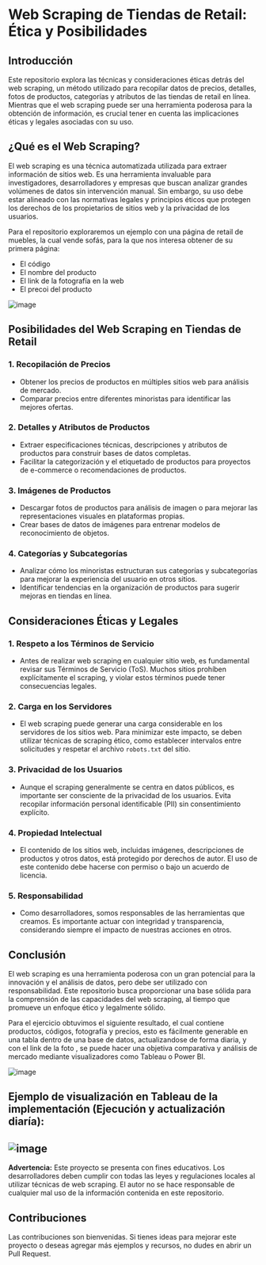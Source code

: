 # Web Scraping de Tiendas de Retail: Ética y Posibilidades

## Introducción

Este repositorio explora las técnicas y consideraciones éticas detrás del web scraping, un método utilizado para recopilar datos de precios, detalles, fotos de productos, categorías y atributos de las tiendas de retail en línea. Mientras que el web scraping puede ser una herramienta poderosa para la obtención de información, es crucial tener en cuenta las implicaciones éticas y legales asociadas con su uso.

## ¿Qué es el Web Scraping?

El web scraping es una técnica automatizada utilizada para extraer información de sitios web. Es una herramienta invaluable para investigadores, desarrolladores y empresas que buscan analizar grandes volúmenes de datos sin intervención manual. Sin embargo, su uso debe estar alineado con las normativas legales y principios éticos que protegen los derechos de los propietarios de sitios web y la privacidad de los usuarios.

Para el repositorio exploraremos un ejemplo con una página de retail de muebles, la cual vende sofás, para la que nos interesa obtener de su primera página: 
* El código
* El nombre del producto
* El link de la fotografía en la web
* El precoi del producto

![image](https://github.com/user-attachments/assets/3fbc99fd-7b54-42ae-b8d8-fb7cf72f7497)

## Posibilidades del Web Scraping en Tiendas de Retail

### 1. **Recopilación de Precios**
   - Obtener los precios de productos en múltiples sitios web para análisis de mercado.
   - Comparar precios entre diferentes minoristas para identificar las mejores ofertas.

### 2. **Detalles y Atributos de Productos**
   - Extraer especificaciones técnicas, descripciones y atributos de productos para construir bases de datos completas.
   - Facilitar la categorización y el etiquetado de productos para proyectos de e-commerce o recomendaciones de productos.

### 3. **Imágenes de Productos**
   - Descargar fotos de productos para análisis de imagen o para mejorar las representaciones visuales en plataformas propias.
   - Crear bases de datos de imágenes para entrenar modelos de reconocimiento de objetos.

### 4. **Categorías y Subcategorías**
   - Analizar cómo los minoristas estructuran sus categorías y subcategorías para mejorar la experiencia del usuario en otros sitios.
   - Identificar tendencias en la organización de productos para sugerir mejoras en tiendas en línea.

## Consideraciones Éticas y Legales

### 1. **Respeto a los Términos de Servicio**
   - Antes de realizar web scraping en cualquier sitio web, es fundamental revisar sus Términos de Servicio (ToS). Muchos sitios prohíben explícitamente el scraping, y violar estos términos puede tener consecuencias legales.

### 2. **Carga en los Servidores**
   - El web scraping puede generar una carga considerable en los servidores de los sitios web. Para minimizar este impacto, se deben utilizar técnicas de scraping ético, como establecer intervalos entre solicitudes y respetar el archivo `robots.txt` del sitio.

### 3. **Privacidad de los Usuarios**
   - Aunque el scraping generalmente se centra en datos públicos, es importante ser consciente de la privacidad de los usuarios. Evita recopilar información personal identificable (PII) sin consentimiento explícito.

### 4. **Propiedad Intelectual**
   - El contenido de los sitios web, incluidas imágenes, descripciones de productos y otros datos, está protegido por derechos de autor. El uso de este contenido debe hacerse con permiso o bajo un acuerdo de licencia.

### 5. **Responsabilidad**
   - Como desarrolladores, somos responsables de las herramientas que creamos. Es importante actuar con integridad y transparencia, considerando siempre el impacto de nuestras acciones en otros.

## Conclusión

El web scraping es una herramienta poderosa con un gran potencial para la innovación y el análisis de datos, pero debe ser utilizado con responsabilidad. Este repositorio busca proporcionar una base sólida para la comprensión de las capacidades del web scraping, al tiempo que promueve un enfoque ético y legalmente sólido.

Para el ejercicio obtuvimos el siguiente resultado, el cual contiene productos, códigos, fotografía y precios, esto es fácilmente generable en una tabla dentro de una base de datos, actualizandose de forma diaria, y con el link de la foto , se puede hacer una objetiva comparativa y análisis de mercado mediante visualizadores como Tableau o Power BI. 

![image](https://github.com/user-attachments/assets/3f144ed8-2d1d-43b4-ad88-1b0c958e32a9)

## Ejemplo de visualización en Tableau de la implementación (Ejecución y actualización diaría):

![image](https://github.com/user-attachments/assets/e09c46a5-f77c-42d2-b34e-5d63c0eb1709)
---

**Advertencia:** Este proyecto se presenta con fines educativos. Los desarrolladores deben cumplir con todas las leyes y regulaciones locales al utilizar técnicas de web scraping. El autor no se hace responsable de cualquier mal uso de la información contenida en este repositorio.

## Contribuciones

Las contribuciones son bienvenidas. Si tienes ideas para mejorar este proyecto o deseas agregar más ejemplos y recursos, no dudes en abrir un Pull Request.
